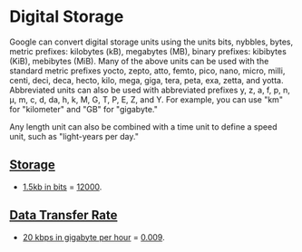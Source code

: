 # Digital Storage

Google can convert digital storage units using the units bits, nybbles, bytes, metric prefixes: kilobytes (kB), megabytes (MB), binary prefixes: kibibytes (KiB), mebibytes (MiB). Many of the above units can be used with the standard metric prefixes yocto, zepto, atto, femto, pico, nano, micro, milli, centi, deci, deca, hecto, kilo, mega, giga, tera, peta, exa, zetta, and yotta. Abbreviated units can also be used with abbreviated prefixes y, z, a, f, p, n, µ, m, c, d, da, h, k, M, G, T, P, E, Z, and Y. For example, you can use "km" for "kilometer" and "GB" for "gigabyte."

Any length unit can also be combined with a time unit to define a speed unit, such as "light-years per day."

## [Storage](- "storage")
* [1.5kb in bits][search] = [12000][check].

## [Data Transfer Rate](- "transfer")
* [20 kbps in gigabyte per hour][search] = [0.009][check].

[search]: - "searchFor(#TEXT)"
[check]:  - "?=getConversionResult()"